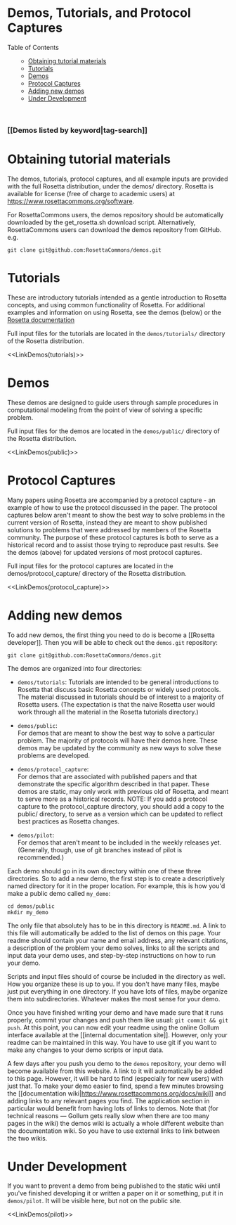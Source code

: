 Demos, Tutorials, and Protocol Captures
=======================================

<!-- Manual TOC, as the auto one is too bulky -->
<p></p><div class="toc"><div class="toc-title">Table of Contents</div>
<ul><ul><li><a href="#obtaining-tutorial-materials">Obtaining tutorial materials</a></li>
<li><a href="#tutorials">Tutorials</a></li>
<li><a href="#demos">Demos</a></li>
<li><a href="#protocol-captures">Protocol Captures</a></li>
<!--- BEGIN_INTERNAL -->
<li><a href="#adding-new-demos">Adding new demos</a></li>
<li><a href="#under-development">Under Development</a></li>
<!--- END_INTERNAL -->
</ul></ul></div>
<br/>

### [[Demos listed by keyword|tag-search]]

Obtaining tutorial materials
============================

The demos, tutorials, protocol captures, and all example inputs are provided with the full Rosetta distribution, under the demos/ directory. Rosetta is available for license (free of charge to academic users) at <https://www.rosettacommons.org/software>.

<!--- BEGIN_INTERNAL -->
For RosettaCommons users, the demos repository should be automatically downloaded by the get_rosetta.sh download script. Alternatively, RosettaCommons users can download the demos repository from GitHub. e.g.

    git clone git@github.com:RosettaCommons/demos.git 

<!--- END_INTERNAL -->

Tutorials
=========

These are introductory tutorials intended as a gentle introduction to Rosetta concepts, and using common functionality of Rosetta. For additional examples and information on using Rosetta, see the demos (below) or the [Rosetta documentation](https://www.rosettacommons.org/docs/latest/)

Full input files for the tutorials are located in the `demos/tutorials/` directory of the Rosetta distribution. 

<<LinkDemos(tutorials)>>

Demos
=====

These demos are designed to guide users through sample procedures in computational modeling from the point of view of solving a specific problem. 

Full input files for the demos are located in the `demos/public/` directory of the Rosetta distribution.

<<LinkDemos(public)>>

Protocol Captures
=================

Many papers using Rosetta are accompanied by a protocol capture - an example of how to use the protocol discussed in the paper. The protocol captures below aren't meant to show the best way to solve problems in the current version of Rosetta, instead they are meant to show published solutions to problems that were addressed by members of the Rosetta community. The purpose of these protocol captures is both to serve as a historical record and to assist those trying to reproduce past results. See the demos (above) for updated versions of most protocol captures.

Full input files for the protocol captures are located in the demos/protocol_capture/ directory of the Rosetta distribution.

<<LinkDemos(protocol_capture)>>

<!--- BEGIN_INTERNAL --->

Adding new demos
================

To add new demos, the first thing you need to do is become a [[Rosetta developer]].
Then you will be able to check out the `demos.git` repository:

    git clone git@github.com:RosettaCommons/demos.git

The demos are organized into four directories:

* `demos/tutorials`:
  Tutorials are intended to be general introductions to Rosetta that discuss basic Rosetta concepts or widely used protocols.
The material discussed in tutorials should be of interest to a majority of Rosetta users. 
(The expectation is that the naive Rosetta user would work through all the material in the Rosetta tutorials directory.)

* `demos/public`:  
  For demos that are meant to show the best way to solve a particular problem. 
The majority of protocols will have their demos here.
These demos may be updated by the community as new ways to solve these problems are developed.

* `demos/protocol_capture`:  
  For demos that are associated with published papers and that demonstrate the specific algorithm described in that paper.
These demos are static, may only work with previous old of Rosetta, and meant to serve more as a historical records.
NOTE: If you add a protocol capture to the protocol_capture directory, you should add a copy to the public/ directory,
to serve as a version which can be updated to reflect best practices as Rosetta changes. 

* `demos/pilot`:  
  For demos that aren't meant to be included in the weekly releases yet.
(Generally, though, use of git branches instead of pilot is recommended.)

Each demo should go in its own directory within one of these three directories.
So to add a new demo, the first step is to create a descriptively named directory for it in the proper location.
For example, this is how you'd make a public demo called `my_demo`:

    cd demos/public
    mkdir my_demo

The only file that absolutely has to be in this directory is `README.md`.
A link to this file will automatically be added to the list of demos on this page.
Your readme should contain your name and email address, any relevant citations, a description of the problem your demo solves, links to all the scripts and input data your demo uses, and step-by-step instructions on how to run your demo.

Scripts and input files should of course be included in the directory as well.
How you organize these is up to you.
If you don't have many files, maybe just put everything in one directory.
If you have lots of files, maybe organize them into subdirectories.
Whatever makes the most sense for your demo.

Once you have finished writing your demo and have made sure that it runs properly, commit your changes and push them like usual: `git commit && git push`.
At this point, you can now edit your readme using the online Gollum interface available at the [[internal documentation site]].
However, only your readme can be maintained in this way.
You have to use git if you want to make any changes to your demo scripts or input data.

A few days after you push you demo to the `demos` repository, your demo will 
become available from this website.  A link to it will automatically be added 
to this page.  However, it will be hard to find (especially for new users) with 
just that.  To make your demo easier to find, spend a few minutes browsing the 
[[documentation wiki|https://www.rosettacommons.org/docs/wiki]] and adding 
links to any relevant pages you find.  The application section in particular 
would benefit from having lots of links to demos.  Note that (for technical 
reasons — Gollum gets really slow when there are too many pages in the wiki) 
the demos wiki is actually a whole different website than the documentation 
wiki.  So you have to use external links to link between the two wikis.

Under Development
=================

If you want to prevent a demo from being published to the static wiki until you've finished developing it or written a paper on it or something, put it in `demos/pilot`.
It will be visible here, but not on the public site.

<<LinkDemos(pilot)>>

<!--- END_INTERNAL --->
